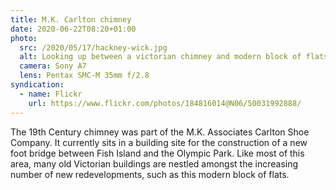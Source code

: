 ```yaml
---
title: M.K. Carlton chimney
date: 2020-06-22T08:20+01:00
photo:
  src: /2020/05/17/hackney-wick.jpg
  alt: Looking up between a victorian chimney and modern block of flats
  camera: Sony A7
  lens: Pentax SMC-M 35mm f/2.8
syndication:
  - name: Flickr
    url: https://www.flickr.com/photos/184816014@N06/50031992888/
---
```


The 19th Century chimney was part of the M.K. Associates Carlton Shoe Company. It currently sits in a building site for the construction of a new foot bridge between Fish Island and the Olympic Park. Like most of this area, many old Victorian buildings are nestled amongst the increasing number of new redevelopments, such as this modern block of flats.
